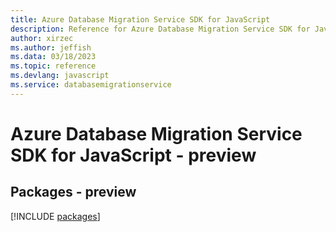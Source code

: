 ```yaml
---
title: Azure Database Migration Service SDK for JavaScript
description: Reference for Azure Database Migration Service SDK for JavaScript
author: xirzec
ms.author: jeffish
ms.data: 03/18/2023
ms.topic: reference
ms.devlang: javascript
ms.service: databasemigrationservice
---
```

# Azure Database Migration Service SDK for JavaScript - preview
## Packages - preview
[!INCLUDE [packages](database-migration-service-index.md)]